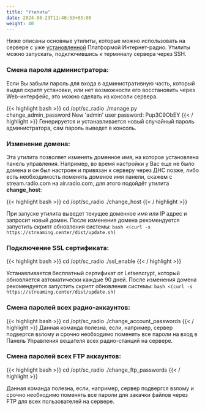 ```yaml
---
title: "Утилиты"
date: 2024-08-23T11:40:53+03:00
weight: 40
---
```


Ниже описаны основные утилиты, которые можно использовать на сервере с уже [установленной](/docs/system/installation) Платформой Интернет-радио. Утилиты можно запускать, подключившись к терминалу сервера через SSH.

### Смена пароля администратора:
Если Вы забыли пароль для входа в административную часть, который выдал скрипт установки, или нет возможности его восстановить через Web-интерфейс, это можно сделать из консоли сервера.

{{< highlight bash  >}}
cd /opt/sc_radio
./manage.py change_admin_password
New 'admin' user password:  Pup3C9ObEY
{{< / highlight >}}
Генерируется и устанавливается новый случайный пароль администратора, сам пароль выведет в консоль.

### Изменение домена:
Эта утилита позволяет изменять доменное имя, на которое установлена панель управления. Например, во время настройки у Вас еще не было домена и он был настроен и привязан к серверу через ДНС позже, либо есть необходимость поменять доменое имя панели, скажем с stream.radio.com на air.radio.com, для этого подойдёт утилита **change_host**:

{{< highlight bash  >}}
cd /opt/sc_radio
./change_host
{{< / highlight >}}

При запуске утилита выведет текущее доменное имя или IP адрес и запросит новый домен. После изменения домена рекомендуется запустить скрипт обновления системы:
```bash <(curl -s https://streaming.center/dist/update.sh)```

### Подключение SSL сертификата:

{{< highlight bash  >}}
cd /opt/sc_radio
./ssl_enable
{{< / highlight >}}

Устанавливается бесплатный сертификат от Letsencrypt, который обновляется автоматически каждые 90 дней. После изменения домена рекомендуется запустить скрипт обновления системы:
```bash <(curl -s https://streaming.center/dist/update.sh)```

### Смена паролей всех радио-аккаунтов:
{{< highlight bash  >}}
cd /opt/sc_radio
./change_account_passwords
{{< / highlight >}}
Данная команда полезна, если, например, сервер подвергся взлому и срочно необходимо поменять все пароли на вход в Панель Управления вещателя всех радио-станций на сервере.

### Смена паролей всех FTP аккаунтов:
{{< highlight bash  >}}
cd /opt/sc_radio
./change_ftp_passwords
{{< / highlight >}}

Данная команда полезна, если, например, сервер подвергся взлому и срочно необходимо поменять все пароли для закачки файлов через FTP для всех пользователей на сервере.
